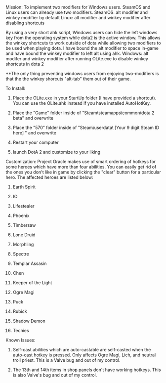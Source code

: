 Mission: To implement two modifiers for Windows users.
   SteamOS and Linux users can already use two modifiers.
      SteamOS: alt modifier and winkey modifier by default
      Linux: alt modifier and winkey modifier after disabling shortcuts

By using a very short ahk script, Windows users can hide the left windows key from the operating system while dota2 is the active window. This allows the winkey shortcuts to work outside of dota while allowing two modifiers to be used when playing dota.
I have bound the alt modifier to space in-game and have bound the winkey modifier to left alt using ahk.
      Windows: alt modifer and winkey modifier after running OLite.exe to disable winkey shortcuts in dota 2
      
**The only thing preventing windows users from enjoying two-modifiers is that the the winkey shorcuts "alt-tab" them out of their game.


To Install:

1. Place the OLite.exe in your StartUp folder (I have provided a shortcut).
   You can use the OLite.ahk instead if you have installed AutoHotKey.

2. Place the "Game" folder inside of "Steam\steamapps\common\dota 2 beta" and overwrite

3. Place the "570" folder inside of "Steam\userdata\ [Your 9 digit Steam ID here] " and overwrite

4. Restart your computer

5. launch DotA 2 and customize to your liking


Customization:
Project Oracle makes use of smart ordering of hotkeys for some heroes which have more than four abilities.
You can easily get rid of the ones you don't like in game by clicking the "clear" button for a particular hero.
The affected heroes are listed below:

1. Earth Spirit

2. IO

3. Lifestealer

4. Phoenix

5. Timbersaw

6. Lone Druid

7. Morphling

8. Spectre

9. Templar Assasin

10. Chen

11. Keeper of the Light

12. Ogre Magi

13. Puck

14. Rubick

15. Shadow Demon

16. Techies



Known Issues:

1. Self-cast abilities which are auto-castable are self-casted when the auto-cast hotkey is pressed.
Only affects Ogre Magi, Lich, and neutral troll priest. This is a Valve bug and out of my control.

2. The 13th and 14th items in shop panels don't have working hotkeys. This is also Valve's bug and out of my control.
